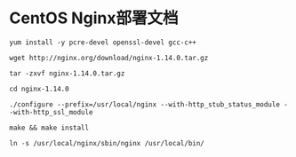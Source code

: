 # CentOS Nginx部署文档

```shell
yum install -y pcre-devel openssl-devel gcc-c++
```

```shell
wget http://nginx.org/download/nginx-1.14.0.tar.gz
```

```shell
tar -zxvf nginx-1.14.0.tar.gz
```

```shell
cd nginx-1.14.0
```

```shell
./configure --prefix=/usr/local/nginx --with-http_stub_status_module --with-http_ssl_module
```

```shell
make && make install
```

```shell
ln -s /usr/local/nginx/sbin/nginx /usr/local/bin/
```
